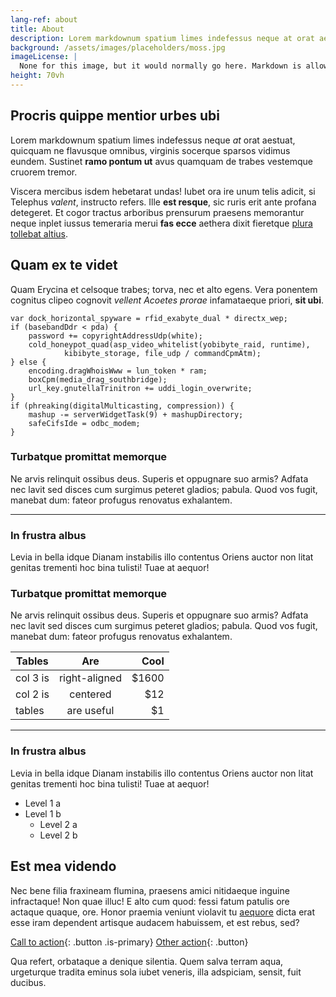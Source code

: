 ```yaml
---
lang-ref: about
title: About
description: Lorem markdownum spatium limes indefessus neque at orat aestuat
background: /assets/images/placeholders/moss.jpg
imageLicense: |
  None for this image, but it would normally go here. Markdown is allowed.
height: 70vh
---
```


## Procris quippe mentior urbes ubi

Lorem markdownum spatium limes indefessus neque *at* orat aestuat, quicquam ne
flavusque omnibus, virginis socerque sparsos vidimus eundem. Sustinet **ramo
pontum ut** avus quamquam de trabes vestemque cruorem tremor.

Viscera mercibus isdem hebetarat undas! Iubet ora ire unum telis adicit, si
Telephus *valent*, instructo refers. Ille **est resque**, sic ruris erit ante
profana detegeret. Et cogor tractus arboribus prensurum praesens memorantur
neque inplet iussus temeraria merui **fas ecce** aethera dixit fieretque [plura
tollebat altius](http://virgineusque.net/est.html).

## Quam ex te videt

Quam Erycina et celsoque trabes; torva, nec et alto egens. Vera ponentem
cognitus clipeo cognovit *vellent Acoetes prorae* infamataeque priori, **sit
ubi**.

    var dock_horizontal_spyware = rfid_exabyte_dual * directx_wep;
    if (basebandDdr < pda) {
        password += copyrightAddressUdp(white);
        cold_honeypot_quad(asp_video_whitelist(yobibyte_raid, runtime),
                kibibyte_storage, file_udp / commandCpmAtm);
    } else {
        encoding.dragWhoisWww = lun_token * ram;
        boxCpm(media_drag_southbridge);
        url_key.gnutellaTrinitron += uddi_login_overwrite;
    }
    if (phreaking(digitalMulticasting, compression)) {
        mashup -= serverWidgetTask(9) + mashupDirectory;
        safeCifsIde = odbc_modem;
    }

### Turbatque promittat memorque

Ne arvis relinquit ossibus deus. Superis et oppugnare suo armis? Adfata nec
lavit sed disces cum surgimus peteret gladios; pabula. Quod vos fugit, manebat
dum: fateor profugus renovatus exhalantem.

--------

### In frustra albus

Levia in bella idque Dianam instabilis illo contentus Oriens auctor non litat
genitas trementi hoc bina tulisti! Tuae at aequor!

### Turbatque promittat memorque

Ne arvis relinquit ossibus deus. Superis et oppugnare suo armis? Adfata nec
lavit sed disces cum surgimus peteret gladios; pabula. Quod vos fugit, manebat
dum: fateor profugus renovatus exhalantem.

| Tables        | Are           | Cool  |
| ------------- |:-------------:| -----:|
| col 3 is      | right-aligned | $1600 |
| col 2 is      | centered      |   $12 |
| tables        | are useful    |    $1 |

--------

### In frustra albus

Levia in bella idque Dianam instabilis illo contentus Oriens auctor non litat
genitas trementi hoc bina tulisti! Tuae at aequor!

* Level 1 a
* Level 1 b
  * Level 2 a
  * Level 2 b

## Est mea videndo

Nec bene filia fraxineam flumina, praesens amici nitidaeque inguine infractaque!
Non quae illuc! E alto cum quod: fessi fatum patulis ore actaque quaque, ore.
Honor praemia veniunt violavit tu
[aequore](http://pete-munere.com/caeneus-dare.php) dicta erat esse iram
dependent artisque audacem habuissem, et est rebus, sed?

[Call to action](/data){: .button .is-primary} [Other action](/data){: .button}

Qua refert, orbataque a denique silentia. Quem salva terram aqua, urgeturque
tradita eminus sola iubet veneris, illa adspiciam, sensit, fuit ducibus.

